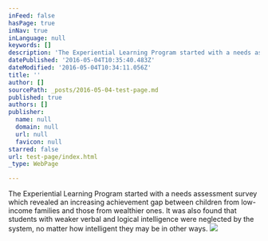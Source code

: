 ```yaml
---
inFeed: false
hasPage: true
inNav: true
inLanguage: null
keywords: []
description: 'The Experiential Learning Program started with a needs assessment survey which revealed an increasing achievement gap between children from low-income families and those from wealthier ones. It was also found that students with weaker verbal and logical intelligence were neglected by the system, no matter how intelligent they may be in other ways.'
datePublished: '2016-05-04T10:35:40.483Z'
dateModified: '2016-05-04T10:34:11.056Z'
title: ''
author: []
sourcePath: _posts/2016-05-04-test-page.md
published: true
authors: []
publisher:
  name: null
  domain: null
  url: null
  favicon: null
starred: false
url: test-page/index.html
_type: WebPage

---
```

The Experiential Learning Program started with a needs assessment survey which revealed an increasing achievement gap between children from low-income families and those from wealthier ones. It was also found that students with weaker verbal and logical intelligence were neglected by the system, no matter how intelligent they may be in other ways.
![](https://the-grid-user-content.s3-us-west-2.amazonaws.com/039ffdc8-f803-4eb3-9412-a060edf830e6.jpg)